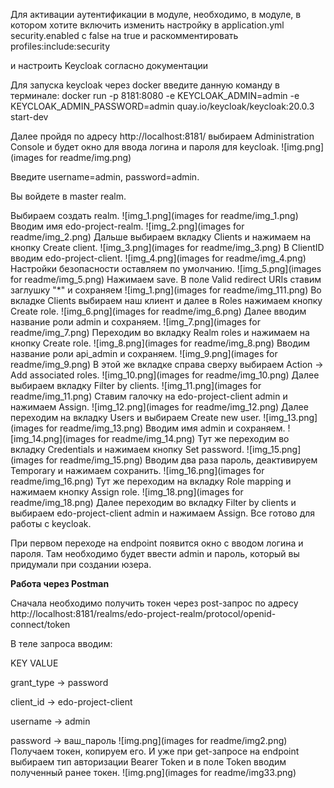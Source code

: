 Для активации аутентификации в модуле, необходимо, в модуле, в котором хотите включить
изменить настройку в application.yml security.enabled с false на true и раскомментировать profiles:include:security

и настроить Keycloak согласно документации

Для запуска keycloak через docker введите данную команду в терминале:
docker run -p 8181:8080 -e KEYCLOAK_ADMIN=admin -e KEYCLOAK_ADMIN_PASSWORD=admin quay.io/keycloak/keycloak:20.0.3
start-dev

Далее пройдя по адресу http://localhost:8181/ выбираем Administration Console и будет окно для ввода логина и пароля для
keycloak.
![img.png](images for readme/img.png)

Введите username=admin, password=admin.

Вы войдете в master realm.

Выбираем создать realm.
![img_1.png](images for readme/img_1.png)
Вводим имя edo-project-realm.
![img_2.png](images for readme/img_2.png)
Дальше выбираем вкладку Clients и нажимаем на кнопку Create client.
![img_3.png](images for readme/img_3.png)
В ClientID вводим edo-project-client.
![img_4.png](images for readme/img_4.png)
Настройки безопасности оставляем по умолчанию.
![img_5.png](images for readme/img_5.png)
Нажимаем save.
В поле Valid redirect URIs ставим заглушку "*" и сохраняем
![img_1.png](images for readme/img_111.png)
Во вкладке Clients выбираем наш клиент и далее в Roles нажимаем кнопку Create role.
![img_6.png](images for readme/img_6.png)
Далее вводим название роли admin и сохраняем.
![img_7.png](images for readme/img_7.png)
Переходим во вкладку Realm roles и нажимаем на кнопку Create role.
![img_8.png](images for readme/img_8.png)
Вводим название роли api_admin и сохраняем.
![img_9.png](images for readme/img_9.png)
В этой же вкладке справа сверху выбираем Action -> Add associated roles.
![img_10.png](images for readme/img_10.png)
Далее выбираем вкладку Filter by clients.
![img_11.png](images for readme/img_11.png)
Ставим галочку на edo-project-client admin и нажимаем Assign.
![img_12.png](images for readme/img_12.png)
Далее переходим на вкладку Users и выбираем Create new user.
![img_13.png](images for readme/img_13.png)
Вводим имя admin и сохраняем.
![img_14.png](images for readme/img_14.png)
Тут же переходим во вкладку Credentials и нажимаем кнопку Set password.
![img_15.png](images for readme/img_15.png)
Вводим два раза пароль, деактивируем Temporary и нажимаем сохранить.
![img_16.png](images for readme/img_16.png)
Тут же переходим на вкладку Role mapping и нажимаем кнопку Assign role.
![img_18.png](images for readme/img_18.png)
Далее переходим во вкладку Filter by clients и выбираем edo-project-client admin и нажимаем Assign.
Все готово для работы с keycloak.

При первом переходе на endpoint появится окно с вводом логина и пароля. 
Там необходимо будет ввести admin и пароль, который вы придумали при создании юзера.

**Работа через Postman**

Сначала необходимо получить токен через post-запрос 
по адресу http://localhost:8181/realms/edo-project-realm/protocol/openid-connect/token

В теле запроса вводим:

KEY      VALUE

grant_type -> password

client_id -> edo-project-client

username -> admin

password -> ваш_пароль
![img.png](images for readme/img2.png)
Получаем токен, копируем его.
И уже при get-запросе на endpoint выбираем тип авторизации Bearer Token и в поле Token
вводим полученный ранее токен.
![img.png](images for readme/img33.png)
